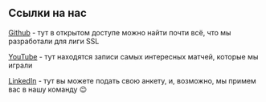 ## Ссылки на нас
[Github](https://github.com/SPBUnited) - тут в открытом доступе можно найти почти всё, что мы разработали для лиги SSL

[YouTube](https://www.youtube.com/@SPbUnited.RoboCup) - тут находятся записи самых интересных матчей, которые мы играли

[LinkedIn](https://www.linkedin.com/company/spbunited) - тут вы можете подать свою анкету, и, возможно, мы примем вас в нашу команду 😉